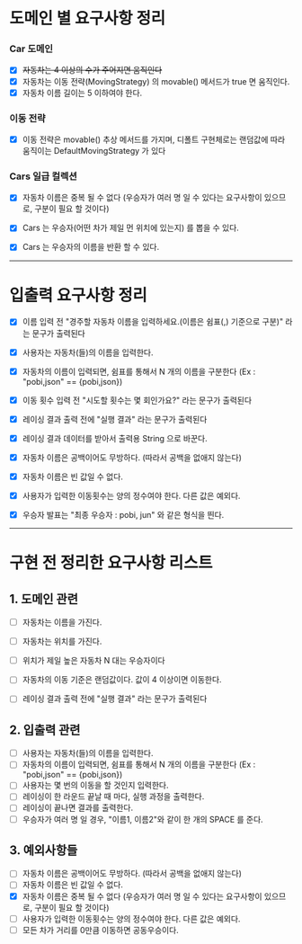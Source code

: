 # 도메인 별 요구사항 정리

### Car 도메인

- [x] ~~자동차는 4 이상의 수가 주어지면 움직인다~~
- [x] 자동차는 이동 전략(MovingStrategy) 의 movable() 메서드가 true 면 움직인다.
- [x] 자동차 이름 길이는 5 이하여야 한다.

### 이동 전략

- [x] 이동 전략은 movable() 추상 메서드를 가지며, 디폴트 구현체로는 랜덤값에 따라 움직이는 DefaultMovingStrategy 가 있다

### Cars 일급 컬렉션

- [x] 자동차 이름은 중복 될 수 없다 (우승자가 여러 명 일 수 있다는 요구사항이 있으므로, 구분이 필요 할 것이다)
- [x] Cars 는 우승자(어떤 차가 제일 먼 위치에 있는지) 를 뽑을 수 있다.
- [x] Cars 는 우승자의 이름을 반환 할 수 있다.


---

# 입출력 요구사항 정리

- [x] 이름 입력 전 "경주할 자동차 이름을 입력하세요.(이름은 쉼표(,) 기준으로 구분)" 라는 문구가 출력된다
- [x] 사용자는 자동차(들)의 이름을 입력한다.
- [x] 자동차의 이름이 입력되면, 쉼표를 통해서 N 개의 이름을 구분한다 (Ex : "pobi,json" == {pobi,json})
- [x] 이동 횟수 입력 전 "시도할 횟수는 몇 회인가요?" 라는 문구가 출력된다
- [x] 레이싱 결과 출력 전에 "실행 결과" 라는 문구가 출력된다
- [x] 레이싱 결과 데이터를 받아서 출력용 String 으로 바꾼다.
- [x] 자동차 이름은 공백이어도 무방하다. (따라서 공백을 없애지 않는다)
- [x] 자동차 이름은 빈 값일 수 없다.
- [x] 사용자가 입력한 이동횟수는 양의 정수여야 한다. 다른 값은 예외다.
- [x] 우승자 발표는 "최종 우승자 : pobi, jun" 와 같은 형식을 띈다.






---

# 구현 전 정리한 요구사항 리스트

## 1. 도메인 관련

- [ ] 자동차는 이름을 가진다.
- [ ] 자동차는 위치를 가진다.
- [ ] 위치가 제일 높은 자동차 N 대는 우승자이다

- [ ] 자동차의 이동 기준은 랜덤값이다. 값이 4 이상이면 이동한다.
- [ ] 레이싱 결과 출력 전에 "실행 결과" 라는 문구가 출력된다

## 2. 입출력 관련

- [ ] 사용자는 자동차(들)의 이름을 입력한다.
- [ ] 자동차의 이름이 입력되면, 쉼표를 통해서 N 개의 이름을 구분한다 (Ex : "pobi,json" == {pobi,json})
- [ ] 사용자는 몇 번의 이동을 할 것인지 입력한다.
- [ ] 레이싱이 한 라운드 끝날 때 마다, 실행 과정을 출력한다.
- [ ] 레이싱이 끝나면 결과를 출력한다.
- [ ] 우승자가 여러 명 일 경우, "이름1, 이름2"와 같이 한 개의 SPACE 를 준다.

## 3. 예외사항들

- [ ] 자동차 이름은 공백이어도 무방하다. (따라서 공백을 없애지 않는다)
- [ ] 자동차 이름은 빈 값일 수 없다.
- [x] 자동차 이름은 중복 될 수 없다 (우승자가 여러 명 일 수 있다는 요구사항이 있으므로, 구분이 필요 할 것이다)
- [ ] 사용자가 입력한 이동횟수는 양의 정수여야 한다. 다른 값은 예외다.
- [ ] 모든 차가 거리를 0만큼 이동하면 공동우승이다.